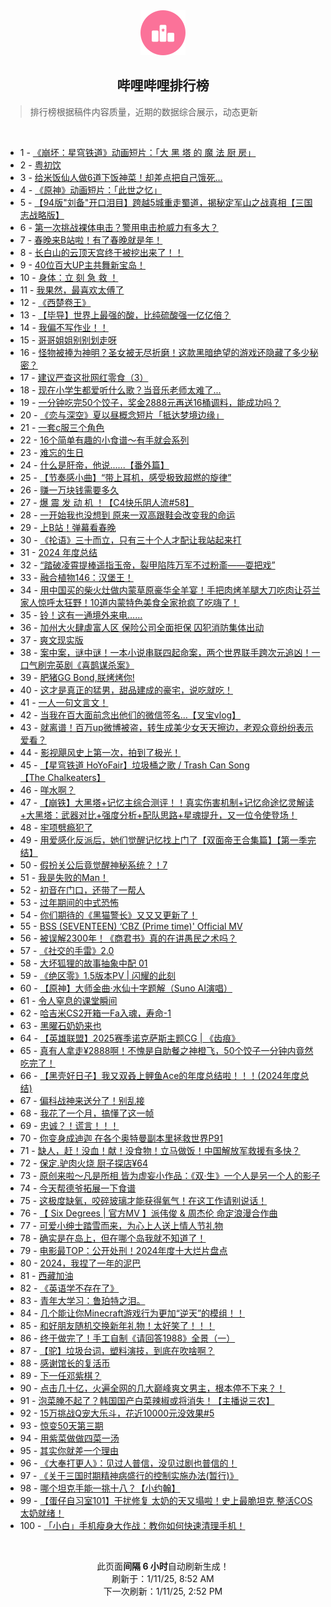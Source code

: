 <div align="center">
    <img src="./assets/icon_rank.png" alt="logo" />
    <h2>哔哩哔哩排行榜</h>
</div>

> 排行榜根据稿件内容质量，近期的数据综合展示，动态更新

<br />

<ul><li><span>1 - <a href=https://www.bilibili.com/BV1cErqYDEGC target=_blank>《崩坏：星穹铁道》动画短片：「大&nbsp;黑&nbsp;塔&nbsp;的&nbsp;魔&nbsp;法&nbsp;厨&nbsp;房」</a></span></li><li><span>2 - <a href=https://www.bilibili.com/BV1hRraYDEud target=_blank>粤初饮</a></span></li><li><span>3 - <a href=https://www.bilibili.com/BV1wxrrYaE6x target=_blank>给米饭仙人做6道下饭神菜！却差点把自己饿死…</a></span></li><li><span>4 - <a href=https://www.bilibili.com/BV1h7reY9EM7 target=_blank>《原神》动画短片：「此世之忆」</a></span></li><li><span>5 - <a href=https://www.bilibili.com/BV1ZjrYYvEyU target=_blank>【94版&quot;刘备&quot;开口泪目】跨越5城重走蜀道，揭秘定军山之战真相【三国志战略版】</a></span></li><li><span>6 - <a href=https://www.bilibili.com/BV1FMcEe5EMe target=_blank>第一次挑战裸体电击？警用电击枪威力有多大？</a></span></li><li><span>7 - <a href=https://www.bilibili.com/BV1pCr6YcEgD target=_blank>春晚来B站啦！有了春晚就是年！</a></span></li><li><span>8 - <a href=https://www.bilibili.com/BV1nPrSYUEHj target=_blank>长白山的云顶天宫终于被挖出来了！！</a></span></li><li><span>9 - <a href=https://www.bilibili.com/BV1CmrhYiE4i target=_blank>40位百大UP主共舞新宝岛！</a></span></li><li><span>10 - <a href=https://www.bilibili.com/BV1cgrYY6Emt target=_blank>身体：立&nbsp;刻&nbsp;急&nbsp;救&nbsp;！</a></span></li><li><span>11 - <a href=https://www.bilibili.com/BV1arrUYeET7 target=_blank>我果然，最喜欢太傅了</a></span></li><li><span>12 - <a href=https://www.bilibili.com/BV1MzrYYDEG2 target=_blank>《西楚卷王》</a></span></li><li><span>13 - <a href=https://www.bilibili.com/BV11yrkYME4G target=_blank>【毕导】世界上最强的酸，比纯硫酸强一亿亿倍？</a></span></li><li><span>14 - <a href=https://www.bilibili.com/BV1Hmr6YtEeo target=_blank>我偏不写作业！！</a></span></li><li><span>15 - <a href=https://www.bilibili.com/BV1M8rQYzE6P target=_blank>哥哥姐姐别别划走呀</a></span></li><li><span>16 - <a href=https://www.bilibili.com/BV19w62YbE25 target=_blank>怪物被捧为神明？圣女被无尽折磨！这款黑暗绝望的游戏还隐藏了多少秘密？</a></span></li><li><span>17 - <a href=https://www.bilibili.com/BV132r8YEEEc target=_blank>建议严查这批网红零食（3）</a></span></li><li><span>18 - <a href=https://www.bilibili.com/BV14fr8YgEdg target=_blank>现在小学生都爱听什么歌？当音乐老师太难了...</a></span></li><li><span>19 - <a href=https://www.bilibili.com/BV1A5rqYWEZM target=_blank>一分钟吃完50个饺子，奖金2888元再送16桶调料，能成功吗？</a></span></li><li><span>20 - <a href=https://www.bilibili.com/BV1qBcHenEGF target=_blank>《恋与深空》夏以昼概念短片「抵达梦境边缘」</a></span></li><li><span>21 - <a href=https://www.bilibili.com/BV1thr6YuEkP target=_blank>一套c服三个角色</a></span></li><li><span>22 - <a href=https://www.bilibili.com/BV1MbrSYaE1G target=_blank>16个简单有趣的小食谱～有手就会系列</a></span></li><li><span>23 - <a href=https://www.bilibili.com/BV1ZCrVYLEZj target=_blank>难忘的生日</a></span></li><li><span>24 - <a href=https://www.bilibili.com/BV1sEcJexEd9 target=_blank>什么是肝帝，他说......【番外篇】</a></span></li><li><span>25 - <a href=https://www.bilibili.com/BV1LLrSY3ENa target=_blank>【节奏感小曲】“带上耳机，感受极致超燃的旋律”</a></span></li><li><span>26 - <a href=https://www.bilibili.com/BV1NJrrYiEAe target=_blank>赚一万块钱需要多久</a></span></li><li><span>27 - <a href=https://www.bilibili.com/BV1KurqYoEeL target=_blank>爆&nbsp;震&nbsp;发&nbsp;动&nbsp;机&nbsp;！【C4快乐阴人流#58】</a></span></li><li><span>28 - <a href=https://www.bilibili.com/BV1KZrrY6ExT target=_blank>一开始我也没想到&nbsp;原来一双高跟鞋会改变我的命运</a></span></li><li><span>29 - <a href=https://www.bilibili.com/BV1XbrYY4E35 target=_blank>上B站！弹幕看春晚</a></span></li><li><span>30 - <a href=https://www.bilibili.com/BV1ycr6YfEFj target=_blank>《抡语》三十而立，只有三十个人才配让我站起来打</a></span></li><li><span>31 - <a href=https://www.bilibili.com/BV1cqrmYEEaL target=_blank>2024&nbsp;年度总结</a></span></li><li><span>32 - <a href=https://www.bilibili.com/BV1HPrQY4EiM target=_blank>“踏破凌霄提棒遥指玉帝，裂甲陷阵万军不过粉齑——耍把戏”</a></span></li><li><span>33 - <a href=https://www.bilibili.com/BV1rgr9YcEC3 target=_blank>融合植物146：汉堡王！</a></span></li><li><span>34 - <a href=https://www.bilibili.com/BV1gBrYYHEcL target=_blank>用中国买的柴火灶做内蒙草原豪华全羊宴！手把肉烤羊腿大刀吃肉让芬兰家人惊呼太狂野！10道内蒙特色美食全家抢疯了吃嗨了！</a></span></li><li><span>35 - <a href=https://www.bilibili.com/BV1S1rqYwE5s target=_blank>铃！这有一通境外来电……</a></span></li><li><span>36 - <a href=https://www.bilibili.com/BV1aKrrYLEgP target=_blank>加州大火肆虐富人区&nbsp;保险公司全面拒保&nbsp;囚犯消防集体出动</a></span></li><li><span>37 - <a href=https://www.bilibili.com/BV1gsrSYNETS target=_blank>爽文现实版</a></span></li><li><span>38 - <a href=https://www.bilibili.com/BV1PwrhYMEFx target=_blank>案中案，谜中谜！一本小说串联四起命案，两个世界联手跨次元追凶！一口气刷完英剧《喜鹊谋杀案》</a></span></li><li><span>39 - <a href=https://www.bilibili.com/BV1PgrvYEEjo target=_blank>肥猪GG&nbsp;Bond,朕烤烤你!</a></span></li><li><span>40 - <a href=https://www.bilibili.com/BV1SmrzYBEq5 target=_blank>这才是真正的猛男，甜品建成的豪宅，说吃就吃！</a></span></li><li><span>41 - <a href=https://www.bilibili.com/BV1pprrYeE6L target=_blank>一人一句文言文！</a></span></li><li><span>42 - <a href=https://www.bilibili.com/BV1porUYWEQS target=_blank>当我在百大面前念出他们的微信签名…【叉宝vlog】</a></span></li><li><span>43 - <a href=https://www.bilibili.com/BV1AJrzYZEBa target=_blank>就离谱！百万up微博被盗，转生成美少女天天擦边，老观众竟纷纷表示爱看？</a></span></li><li><span>44 - <a href=https://www.bilibili.com/BV13prSYiEhr target=_blank>影视飓风史上第一次，拍到了极光！</a></span></li><li><span>45 - <a href=https://www.bilibili.com/BV1RkrrYSErR target=_blank>【星穹铁道&nbsp;HoYoFair】垃圾桶之歌&nbsp;/&nbsp;Trash&nbsp;Can&nbsp;Song【The&nbsp;Chalkeaters】</a></span></li><li><span>46 - <a href=https://www.bilibili.com/BV1EQr6YREwK target=_blank>咩水啊？</a></span></li><li><span>47 - <a href=https://www.bilibili.com/BV1gLroYsESd target=_blank>【崩铁】大黑塔+记忆主综合测评！！真实伤害机制+记忆命途忆灵解读+大黑塔：武器对比+强度分析+配队思路+星魂提升，又一位令使登场！</a></span></li><li><span>48 - <a href=https://www.bilibili.com/BV1vFrrYJETN target=_blank>牢项劈瘾犯了</a></span></li><li><span>49 - <a href=https://www.bilibili.com/BV1Ntr1Y2ECf target=_blank>用爱感化反派后，她们觉醒记忆找上门了【双面帝王合集篇】【第一季完结】</a></span></li><li><span>50 - <a href=https://www.bilibili.com/BV1Y2rXY2Ec1 target=_blank>假扮关公后竟觉醒神秘系统？！7</a></span></li><li><span>51 - <a href=https://www.bilibili.com/BV1TdcJecER3 target=_blank>我是失败的Man！</a></span></li><li><span>52 - <a href=https://www.bilibili.com/BV13ErmYhEQQ target=_blank>初音在门口，还带了一帮人</a></span></li><li><span>53 - <a href=https://www.bilibili.com/BV1NJrrYiEVz target=_blank>过年期间的中式恐怖</a></span></li><li><span>54 - <a href=https://www.bilibili.com/BV1oMcjevE1c target=_blank>你们期待的《黑猫警长》又又又更新了！</a></span></li><li><span>55 - <a href=https://www.bilibili.com/BV1YvrUYBE8P target=_blank>BSS&nbsp;(SEVENTEEN)&nbsp;‘CBZ&nbsp;(Prime&nbsp;time)&#39;&nbsp;Official&nbsp;MV</a></span></li><li><span>56 - <a href=https://www.bilibili.com/BV1cXr9YaEqU target=_blank>被误解2300年！《商君书》真的在讲愚民之术吗？</a></span></li><li><span>57 - <a href=https://www.bilibili.com/BV1eyr8YSExE target=_blank>《社交的手雷》2.0</a></span></li><li><span>58 - <a href=https://www.bilibili.com/BV1kmrhYiE1h target=_blank>大坏狐狸的故事抽象中配&nbsp;01</a></span></li><li><span>59 - <a href=https://www.bilibili.com/BV1HWc7e5E3f target=_blank>《绝区零》1.5版本PV&nbsp;|&nbsp;闪耀的此刻</a></span></li><li><span>60 - <a href=https://www.bilibili.com/BV1K1rYY2Eq3 target=_blank>【原神】大师金曲·水仙十字题解（Suno&nbsp;AI演唱）</a></span></li><li><span>61 - <a href=https://www.bilibili.com/BV1fErYYNExA target=_blank>令人窒息的课堂瞬间</a></span></li><li><span>62 - <a href=https://www.bilibili.com/BV1vEr6Y7Eu2 target=_blank>哈吉米CS2开箱一Fa入魂，寿命-1</a></span></li><li><span>63 - <a href=https://www.bilibili.com/BV1ePraYREXA target=_blank>黑曜石奶奶来也</a></span></li><li><span>64 - <a href=https://www.bilibili.com/BV1R9rSY5E2r target=_blank>【英雄联盟】2025赛季诺克萨斯主题CG&nbsp;|&nbsp;《齿痕》</a></span></li><li><span>65 - <a href=https://www.bilibili.com/BV1mTrUYoEfa target=_blank>真有人拿走¥2888啊！不愧是自助餐之神橙飞，50个饺子一分钟内竟然吃完了！</a></span></li><li><span>66 - <a href=https://www.bilibili.com/BV17er8Y4EXF target=_blank>【黑壳好日子】我又双叒上鲤鱼Ace的年度总结啦！！！(2024年度总结)</a></span></li><li><span>67 - <a href=https://www.bilibili.com/BV14QrDYvEHd target=_blank>偏科战神来送分了！别乱接</a></span></li><li><span>68 - <a href=https://www.bilibili.com/BV1zsr5Y7Ecy target=_blank>我花了一个月，搞懂了这一帧</a></span></li><li><span>69 - <a href=https://www.bilibili.com/BV1ZLrhYtEYv target=_blank>忠诚？！谎言！！！</a></span></li><li><span>70 - <a href=https://www.bilibili.com/BV1sTrYYkE8z target=_blank>你变身成迪迦&nbsp;在各个奥特曼副本里拯救世界P91</a></span></li><li><span>71 - <a href=https://www.bilibili.com/BV1mkrYYmE89 target=_blank>缺人，赶！没血！献！没食物！立马做饭！中国解放军救援有多快？</a></span></li><li><span>72 - <a href=https://www.bilibili.com/BV1J7rdYPEyp target=_blank>保定.驴肉火烧&nbsp;厨子探店¥64</a></span></li><li><span>73 - <a href=https://www.bilibili.com/BV1YKrnYREjh target=_blank>原创来啦～凡是所相&nbsp;皆为虚妄小作品：《双·生》一个人是另一个人的影子</a></span></li><li><span>74 - <a href=https://www.bilibili.com/BV1kCcEeJEWx target=_blank>今天帮德爷拓展一下食谱</a></span></li><li><span>75 - <a href=https://www.bilibili.com/BV1UrrYYEELh target=_blank>这极度缺氧，咬碎玻璃才能获得氧气！在这工作请别说话！</a></span></li><li><span>76 - <a href=https://www.bilibili.com/BV1r1r6YfEhv target=_blank>【&nbsp;Six&nbsp;Degrees&nbsp;|&nbsp;官方MV&nbsp;】派伟俊&nbsp;&amp;&nbsp;周杰伦&nbsp;命定浪漫合作曲</a></span></li><li><span>77 - <a href=https://www.bilibili.com/BV11XrqY4ELk target=_blank>可爱小绅士踏雪而来，为心上人送上情人节礼物</a></span></li><li><span>78 - <a href=https://www.bilibili.com/BV14frXYBE2C target=_blank>确实是在岛上，但在哪个岛我就不知道了！</a></span></li><li><span>79 - <a href=https://www.bilibili.com/BV14cr9YTEPz target=_blank>电影最TOP：公开处刑！2024年度十大烂片盘点</a></span></li><li><span>80 - <a href=https://www.bilibili.com/BV1eFrTYHE3o target=_blank>2024，我捏了一年的泥巴</a></span></li><li><span>81 - <a href=https://www.bilibili.com/BV1yUrYYCE2m target=_blank>西藏加油</a></span></li><li><span>82 - <a href=https://www.bilibili.com/BV1pyr6Y8EfQ target=_blank>《英语学不存在了》</a></span></li><li><span>83 - <a href=https://www.bilibili.com/BV1y7rDYZEX9 target=_blank>青年大学习：鲁珀特之泪。</a></span></li><li><span>84 - <a href=https://www.bilibili.com/BV1jnrdYwEXy target=_blank>几个能让你Minecraft游戏行为更加“逆天”的模组！！</a></span></li><li><span>85 - <a href=https://www.bilibili.com/BV1PirSYoEvB target=_blank>和好朋友随机交换新年礼物！太好笑了！！！</a></span></li><li><span>86 - <a href=https://www.bilibili.com/BV1UKr5Y8E8i target=_blank>终于做完了！手工自制《请回答1988》全景（一）</a></span></li><li><span>87 - <a href=https://www.bilibili.com/BV1QvrYYpE32 target=_blank>【驼】垃圾台词，塑料演技，到底在吹啥啊？</a></span></li><li><span>88 - <a href=https://www.bilibili.com/BV1oyrVYyEUY target=_blank>感谢馆长的复活币</a></span></li><li><span>89 - <a href=https://www.bilibili.com/BV1vsrGY6Edn target=_blank>下一任邓紫棋？</a></span></li><li><span>90 - <a href=https://www.bilibili.com/BV1LcrCY4ESS target=_blank>点击几十亿，火遍全网的几大巅峰爽文男主，根本停不下来？！</a></span></li><li><span>91 - <a href=https://www.bilibili.com/BV1RxrYYbEej target=_blank>泡菜腌不起了？韩国国产白菜辣椒或将消失！【主播说三农】</a></span></li><li><span>92 - <a href=https://www.bilibili.com/BV1dJrhYREHw target=_blank>15万挑战Q宠大乐斗，花近10000元没效果#5</a></span></li><li><span>93 - <a href=https://www.bilibili.com/BV1Gyr8YSEdB target=_blank>惊变50天第三期</a></span></li><li><span>94 - <a href=https://www.bilibili.com/BV1b7reY9EYR target=_blank>用紫菜做做四菜一汤</a></span></li><li><span>95 - <a href=https://www.bilibili.com/BV11qr6YNE5b target=_blank>其实你就差一个理由</a></span></li><li><span>96 - <a href=https://www.bilibili.com/BV1k2rhYTEV1 target=_blank>《大奉打更人》：见过人普信，没见过剧也普信的！</a></span></li><li><span>97 - <a href=https://www.bilibili.com/BV1w2rQYZEwS target=_blank>《关于三国时期精神病盛行的控制实施办法(暂行)》</a></span></li><li><span>98 - <a href=https://www.bilibili.com/BV1pVrWY2EJK target=_blank>哪个坦克手能一挑十八？【小约翰】</a></span></li><li><span>99 - <a href=https://www.bilibili.com/BV1ZjrYYvECb target=_blank>【蛋仔自习室101】干扰修复&nbsp;太奶的天又塌啦！史上最脆坦克&nbsp;整活COS太奶就绪！</a></span></li><li><span>100 - <a href=https://www.bilibili.com/BV1EurSYLE8o target=_blank>「小白」手机瘦身大作战：教你如何快速清理手机！</a></span></li></ul>

<br />

<p align=center>此页面<strong>间隔 6 小时</strong>自动刷新生成！<br>刷新于：1/11/25, 8:52 AM<br>下一次刷新：1/11/25, 2:52 PM</p>
